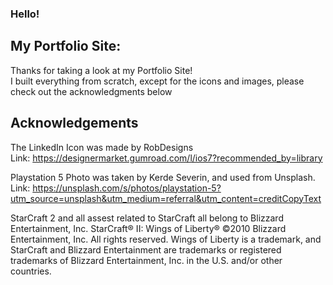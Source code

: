 ### Hello! 

<!--
**JordanAlexanderWright/JordanAlexanderWright** is a ✨ _special_ ✨ repository because its `README.md` (this file) appears on your GitHub profile.

Here are some ideas to get you started:

- 🔭 I’m currently working on ...
- 🌱 I’m currently learning ...
- 👯 I’m looking to collaborate on ...
- 🤔 I’m looking for help with ...
- 💬 Ask me about ...
- 📫 How to reach me: ...
- 😄 Pronouns: ...
- ⚡ Fun fact: ...
-->

**My Portfolio Site**:
---
Thanks for taking a look at my Portfolio Site!   
I built everything from scratch, except for the icons and images, please check out the acknowledgments below


**Acknowledgements**
---

The LinkedIn Icon was made by RobDesigns  
Link: https://designermarket.gumroad.com/l/ios7?recommended_by=library


Playstation 5 Photo was taken by Kerde Severin, and used from Unsplash.  
Link: https://unsplash.com/s/photos/playstation-5?utm_source=unsplash&utm_medium=referral&utm_content=creditCopyText
  
StarCraft 2 and all assest related to StarCraft all belong to Blizzard Entertainment, Inc.
StarCraft® II: Wings of Liberty®
©2010 Blizzard Entertainment, Inc. All rights reserved. Wings of Liberty is a trademark, and StarCraft and Blizzard Entertainment are trademarks or registered trademarks of Blizzard Entertainment, Inc. in the U.S. and/or other countries.  
